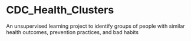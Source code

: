 # CDC_Health_Clusters
 An unsupervised learning project to identify groups of people with similar health outcomes, prevention practices, and bad habits
